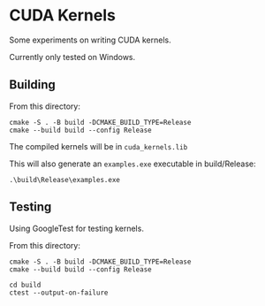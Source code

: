 # CUDA Kernels

Some experiments on writing CUDA kernels.

Currently only tested on Windows.

## Building

From this directory:
```
cmake -S . -B build -DCMAKE_BUILD_TYPE=Release
cmake --build build --config Release
```

The compiled kernels will be in `cuda_kernels.lib`

This will also generate an `examples.exe` executable in build/Release:

```
.\build\Release\examples.exe
```

## Testing

Using GoogleTest for testing kernels.

From this directory:
```
cmake -S . -B build -DCMAKE_BUILD_TYPE=Release
cmake --build build --config Release

cd build
ctest --output-on-failure
```
